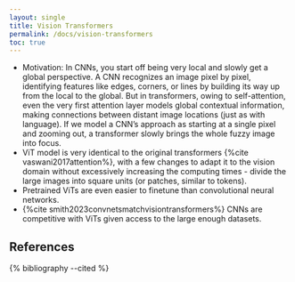 ```yaml
---
layout: single
title: Vision Transformers
permalink: /docs/vision-transformers
toc: true
---
```


* Motivation: In CNNs, you start off being very local and slowly get a global perspective. A CNN recognizes an image pixel by pixel, identifying features like edges, corners, or lines by building its way up from the local to the global. But in transformers, owing to self-attention, even the very first attention layer models global contextual information, making connections between distant image locations (just as with language). If we model a CNN’s approach as starting at a single pixel and zooming out, a transformer slowly brings the whole fuzzy image into focus.
* ViT model is very identical to the original transformers {%cite vaswani2017attention%}, with a few changes to adapt it to the vision domain without excessively increasing the computing times - divide the large images into square units (or patches, similar to tokens).
* Pretrained ViTs are even easier to finetune than convolutional neural networks.
* {%cite smith2023convnetsmatchvisiontransformers%} CNNs are competitive with ViTs given access to the large enough datasets.

## References


{% bibliography --cited %}